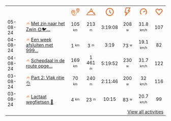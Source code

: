 <table>
    <tr>
        <th></th>
        <th></th>
        <th align="center"><img src="https://raw.githubusercontent.com/robiningelbrecht/strava-activities/master/public/distance.svg" width="30" alt="distance" title="distance"/></th>
        <th align="center"><img src="https://raw.githubusercontent.com/robiningelbrecht/strava-activities/master/public/elevation.svg" width="30" alt="elevation" title="elevation"/></th>
        <th align="center"><img src="https://raw.githubusercontent.com/robiningelbrecht/strava-activities/master/public/time.svg" width="30" alt="time" title="time"/></th>
        <th align="center"><img src="https://raw.githubusercontent.com/robiningelbrecht/strava-activities/master/public/average-watt.svg" width="30" alt="average watts" title="average watts"/></th>
        <th align="center"><img src="https://raw.githubusercontent.com/robiningelbrecht/strava-activities/master/public/average-speed.svg" width="30" alt="average speed" title="average speed"/></th>
        <th align="center"><img src="https://raw.githubusercontent.com/robiningelbrecht/strava-activities/master/public/heart-rate.svg" width="30" alt="average heart rate" title="average heart rate"/></th>
    </tr>
            <tr>
            <td>05-08-24</td>
            <td>
                <img src="https://raw.githubusercontent.com/robiningelbrecht/strava-activities/master/public/activity-ride.svg" width="12" alt="Met zin naar het Zwin 🌞🐦" title="Met zin naar het Zwin 🌞🐦"/>
<a href="https://www.strava.com/activities/12070956394" title="Kcal: 2790 | Gear: None ">Met zin naar het Zwin 🌞🐦...</a>
            </td>
            <td align="center">105 <sup><sub>km</sub></sup></td>
            <td align="center">213 <sup><sub>m</sub></sup></td>
            <td align="center">3:19:08</td>
            <td align="center">208 <sup><sub>w</sub></sup></td>
            <td align="center">31.8 <sup><sub>km/h</sub></sup></td>
            <td align="center">107</td>
        </tr>
            <tr>
            <td>04-08-24</td>
            <td>
                <img src="https://raw.githubusercontent.com/robiningelbrecht/strava-activities/master/public/activity-ride.svg" width="12" alt="Een week afsluiten met 999,6 km: niet met mij 🙈😅" title="Een week afsluiten met 999,6 km: niet met mij 🙈😅"/>
<a href="https://www.strava.com/activities/12062898729" title="Kcal: 20 | Gear: None ">Een week afsluiten met 999...</a>
            </td>
            <td align="center">1 <sup><sub>km</sub></sup></td>
            <td align="center">3 <sup><sub>m</sub></sup></td>
            <td align="center">3:19</td>
            <td align="center">73 <sup><sub>w</sub></sup></td>
            <td align="center">19.1 <sup><sub>km/h</sub></sup></td>
            <td align="center">82</td>
        </tr>
            <tr>
            <td>04-08-24</td>
            <td>
                <img src="https://raw.githubusercontent.com/robiningelbrecht/strava-activities/master/public/activity-ride.svg" width="12" alt="Schepdaal in de route opgenomen &amp; gemeentes afvinken 🏅🤘🇧🇪" title="Schepdaal in de route opgenomen &amp; gemeentes afvinken 🏅🤘🇧🇪"/>
<a href="https://www.strava.com/activities/12062313230" title="Kcal: 4890 | Gear: None ">Schepdaal in de route opge...</a>
            </td>
            <td align="center">169 <sup><sub>km</sub></sup></td>
            <td align="center">1 461 <sup><sub>m</sub></sup></td>
            <td align="center">5:19:52</td>
            <td align="center">230 <sup><sub>w</sub></sup></td>
            <td align="center">31.7 <sup><sub>km/h</sub></sup></td>
            <td align="center">122</td>
        </tr>
            <tr>
            <td>03-08-24</td>
            <td>
                <img src="https://raw.githubusercontent.com/robiningelbrecht/strava-activities/master/public/activity-ride.svg" width="12" alt="Part 2: Vlak ritje 👌" title="Part 2: Vlak ritje 👌"/>
<a href="https://www.strava.com/activities/12053854471" title="Kcal: 1777 | Gear: None ">Part 2: Vlak ritje 👌</a>
            </td>
            <td align="center">70 <sup><sub>km</sub></sup></td>
            <td align="center">240 <sup><sub>m</sub></sup></td>
            <td align="center">2:11:46</td>
            <td align="center">200 <sup><sub>w</sub></sup></td>
            <td align="center">32 <sup><sub>km/h</sub></sup></td>
            <td align="center">116</td>
        </tr>
            <tr>
            <td>03-08-24</td>
            <td>
                <img src="https://raw.githubusercontent.com/robiningelbrecht/strava-activities/master/public/activity-ride.svg" width="12" alt="Lactaat wegfietsen 🙈" title="Lactaat wegfietsen 🙈"/>
<a href="https://www.strava.com/activities/12052092906" title="Kcal: 66 | Gear: None ">Lactaat wegfietsen 🙈</a>
            </td>
            <td align="center">4 <sup><sub>km</sub></sup></td>
            <td align="center">23 <sup><sub>m</sub></sup></td>
            <td align="center">10:15</td>
            <td align="center">83 <sup><sub>w</sub></sup></td>
            <td align="center">20.7 <sup><sub>km/h</sub></sup></td>
            <td align="center">99</td>
        </tr>
                <tr>
            <td colspan="8" align="right"><a href="https://github.com/robiningelbrecht/strava-activities#activities">View all activities</a></td>
        </tr>
    </table>
